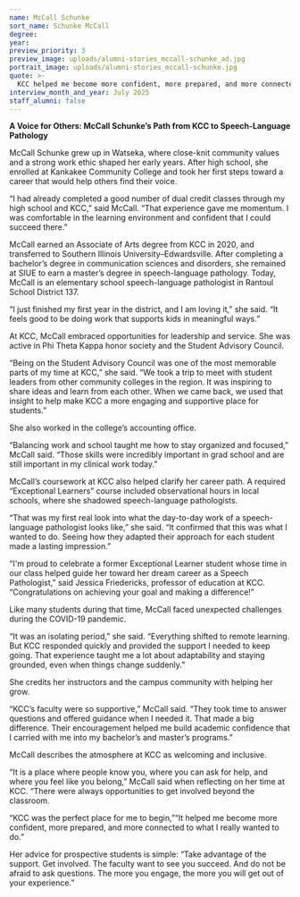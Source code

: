 ```yaml
---
name: McCall Schunke
sort_name: Schunke McCall
degree:
year:
preview_priority: 3
preview_image: uploads/alumni-stories_mccall-schunke_ad.jpg
portrait_image: uploads/alumni-stories_mccall-schunke.jpg
quote: >-
  KCC helped me become more confident, more prepared, and more connected to what I wanted to&nbsp;do.
interview_month_and_year: July 2025
staff_alumni: false
---
```

**A Voice for Others: McCall Schunke’s Path from KCC to Speech-Language Pathology**

McCall Schunke grew up in Watseka, where close-knit community values and a strong work ethic shaped her early years. After high school, she enrolled at Kankakee Community College and took her first steps toward a career that would help others find their voice.

“I had already completed a good number of dual credit classes through my high school and KCC,” said McCall. “That experience gave me momentum. I was comfortable in the learning environment and confident that I could succeed there.”

McCall earned an Associate of Arts degree from KCC in 2020, and transferred to Southern Illinois University–Edwardsville. After completing a bachelor’s degree in communication sciences and disorders, she remained at SIUE to earn a master’s degree in speech-language pathology. Today, McCall is an elementary school speech-language pathologist in Rantoul School District 137.

“I just finished my first year in the district, and I am loving it,” she said. “It feels good to be doing work that supports kids in meaningful ways.”

At KCC, McCall embraced opportunities for leadership and service. She was active in Phi Theta Kappa honor society and the Student Advisory Council.

“Being on the Student Advisory Council was one of the most memorable parts of my time at KCC,” she said. “We took a trip to meet with student leaders from other community colleges in the region. It was inspiring to share ideas and learn from each other. When we came back, we used that insight to help make KCC a more engaging and supportive place for students.”

She also worked in the college’s accounting office.

“Balancing work and school taught me how to stay organized and focused,” McCall said. “Those skills were incredibly important in grad school and are still important in my clinical work today.”

McCall’s coursework at KCC also helped clarify her career path. A required “Exceptional Learners” course included observational hours in local schools, where she shadowed speech-language pathologists.

“That was my first real look into what the day-to-day work of a speech-language pathologist looks like,” she said. “It confirmed that this was what I wanted to do. Seeing how they adapted their approach for each student made a lasting impression.”

“I'm proud to celebrate a former Exceptional Learner student whose time in our class helped guide her toward her dream career as a Speech Pathologist,” said Jessica Friedericks, professor of education at KCC. “Congratulations on achieving your goal and making a difference!”

Like many students during that time, McCall faced unexpected challenges during the COVID-19 pandemic.

“It was an isolating period,” she said. “Everything shifted to remote learning. But KCC responded quickly and provided the support I needed to keep going. That experience taught me a lot about adaptability and staying grounded, even when things change suddenly.”

She credits her instructors and the campus community with helping her grow.

“KCC’s faculty were so supportive,” McCall said. “They took time to answer questions and offered guidance when I needed it. That made a big difference. Their encouragement helped me build academic confidence that I carried with me into my bachelor’s and master’s programs.”

McCall describes the atmosphere at KCC as welcoming and inclusive.

“It is a place where people know you, where you can ask for help, and where you feel like you belong,” McCall said when reflecting on her time at KCC. “There were always opportunities to get involved beyond the classroom.

“KCC was the perfect place for me to begin,”“It helped me become more confident, more prepared, and more connected to what I really wanted to do.”

Her advice for prospective students is simple: “Take advantage of the support. Get involved. The faculty want to see you succeed. And do not be afraid to ask questions. The more you engage, the more you will get out of your experience.”
